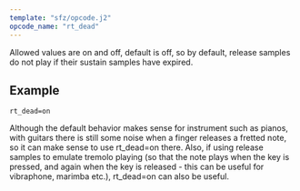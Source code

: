 ```yaml
---
template: "sfz/opcode.j2"
opcode_name: "rt_dead"
---
```

Allowed values are on and off, default is off, so by default, release
samples do not play if their sustain samples have expired.

## Example

```sfz
rt_dead=on
```

Although the default behavior makes sense for instrument such as pianos, with
guitars there is still some noise when a finger releases a fretted note, so it
can make sense to use rt_dead=on there. Also, if using release samples to
emulate tremolo playing (so that the note plays when the key is pressed, and
again when the key is released - this can be useful for vibraphone, marimba etc.),
rt_dead=on can also be useful.
